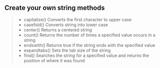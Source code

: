 ## Create your own string methods
>
> - capitalize()	Converts the first character to upper case
> - casefold()	Converts string into lower case
> - center()	Returns a centered string
> - count()	Returns the number of times a specified value occurs in a string
> - endswith()	Returns true if the string ends with the specified value
> - expandtabs()	Sets the tab size of the string
> - find()	Searches the string for a specified value and returns the position of where it was found
